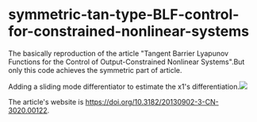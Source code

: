 # symmetric-tan-type-BLF-control-for-constrained-nonlinear-systems
The basically reproduction of the article "Tangent Barrier Lyapunov Functions for the Control of Output-Constrained Nonlinear Systems".But only this code
achieves the symmetric part of article.

Adding a sliding mode differentiator to estimate the x1's differentiation.<img src=".\md_img_src\differentiator.png">

The article's website is https://doi.org/10.3182/20130902-3-CN-3020.00122.
